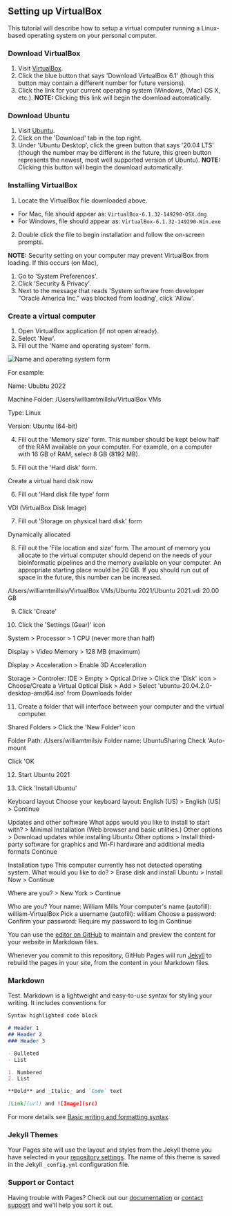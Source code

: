 ## Setting up VirtualBox

This tutorial will describe how to setup a virtual computer running a Linux-based operating system on your personal computer.

### Download VirtualBox

1. Visit [VirtualBox](https://www.virtualbox.org/).
2. Click the blue button that says 'Download VirtualBox 6.1' (though this button may contain a different number for future versions).
3. Click the link for your current operating system (Windows, (Mac) OS X, etc.). **NOTE:** Clicking this link will begin the download automatically.

### Download Ubuntu

1. Visit [Ubuntu](ubuntu.com).
2. Click on the 'Download' tab in the top right.
3. Under 'Ubuntu Desktop', click the green button that says '20.04 LTS' (though the number may be different in the future, this green button represents the newest, most well supported version of Ubuntu). **NOTE:** Clicking this button will begin the download automatically.

### Installing VirtualBox

1. Locate the VirtualBox file downloaded above.

- For Mac, file should appear as: `VirtualBox-6.1.32-149290-OSX.dmg`
- For Windows, file should appear as: `VirtualBox-6.1.32-149290-Win.exe`

2. Double click the file to begin installation and follow the on-screen prompts.

**NOTE:** Security setting on your computer may prevent VirtualBox from loading. If this occurs (on Mac),

1. Go to 'System Preferences'.
2. Click 'Security & Privacy'.
3. Next to the message that reads 'System software from developer "Oracle America Inc." was blocked from loading', click 'Allow'.

### Create a virtual computer

1. Open VirtualBox application (if not open already).
2. Select 'New'.
3. Fill out the 'Name and operating system' form.

![Name and operating system form](/VirtualBoxSetup/assets/Name_and_operating_system.png)

For example:

Name: Ububtu 2022

Machine Folder: /Users/williamtmillsiv/VirtualBox VMs

Type: Linux

Version: Ubuntu (64-bit)

4. Fill out the 'Memory size' form. This number should be kept below half of the RAM available on your computer. For example, on a computer with 16 GB of RAM, select 8 GB (8192 MB).

5. Fill out the 'Hard disk' form.

Create a virtual hard disk now

6. Fill out 'Hard disk file type' form

VDI (VirtualBox Disk Image)

7. Fill out 'Storage on physical hard disk' form

Dynamically allocated

8. Fill out the 'File location and size' form. The amount of memory you allocate to the virtual computer should depend on the needs of your bioinformatic pipelines and the memory available on your computer. An appropriate starting place would be 20 GB. If you should run out of space in the future, this number can be increased.

/Users/williamtmillsiv/VirtualBox VMs/Ubuntu 2021/Ubuntu 2021.vdi
20.00 GB

9. Click 'Create'

10. Click the 'Settings (Gear)' icon

System > Processor > 1 CPU (never more than half)

Display > Video Memory > 128 MB (maximum)

Display > Acceleration > Enable 3D Acceleration

Storage > Controler: IDE > Empty > Optical Drive > Click the 'Disk' icon > Choose/Create a Virtual Optical Disk > Add > Select 'ubuntu-20.04.2.0-desktop-amd64.iso' from Downloads folder

11. Create a folder that will interface between your computer and the virtual computer.

Shared Folders > Click the 'New Folder' icon

Folder Path: /Users/williamtmilsiv
Folder name: UbuntuSharing
Check 'Auto-mount

Click 'OK

12. Start Ubuntu 2021

13. Click 'Install Ubuntu'

Keyboard layout
Choose your keyboard layout: English (US) > English (US) > Continue

Updates and other software
What apps would you like to install to start with? > Minimal Installation (Web browser and basic utilities.)
Other options > Download updates while installing Ubuntu
Other options > Install third-party software for graphics and Wi-Fi hardware and additional media formats
Continue

Installation type
This computer currently has not detected operating system. What would you like to do? > Erase disk and install Ubuntu > Install Now > Continue

Where are you? > New York > Continue

Who are you?
Your name: William Mills
Your computer's name (autofill): william-VirtualBox
Pick a username (autofill): william
Choose a password: 
Confirm your password: 
Require my password to log in
Continue


You can use the [editor on GitHub](https://github.com/williamtmills/VirtualBoxSetup/edit/main/README.md) to maintain and preview the content for your website in Markdown files.

Whenever you commit to this repository, GitHub Pages will run [Jekyll](https://jekyllrb.com/) to rebuild the pages in your site, from the content in your Markdown files.

### Markdown

Test. Markdown is a lightweight and easy-to-use syntax for styling your writing. It includes conventions for

```markdown
Syntax highlighted code block

# Header 1
## Header 2
### Header 3

- Bulleted
- List

1. Numbered
2. List

**Bold** and _Italic_ and `Code` text

[Link](url) and ![Image](src)
```

For more details see [Basic writing and formatting syntax](https://docs.github.com/en/github/writing-on-github/getting-started-with-writing-and-formatting-on-github/basic-writing-and-formatting-syntax).

### Jekyll Themes

Your Pages site will use the layout and styles from the Jekyll theme you have selected in your [repository settings](https://github.com/williamtmills/VirtualBoxSetup/settings/pages). The name of this theme is saved in the Jekyll `_config.yml` configuration file.

### Support or Contact

Having trouble with Pages? Check out our [documentation](https://docs.github.com/categories/github-pages-basics/) or [contact support](https://support.github.com/contact) and we’ll help you sort it out.

